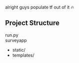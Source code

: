 alright guys populate tf out of it :fire:

## Project Structure

run.py  
surveyapp  
 - static/  
 - templates/  
